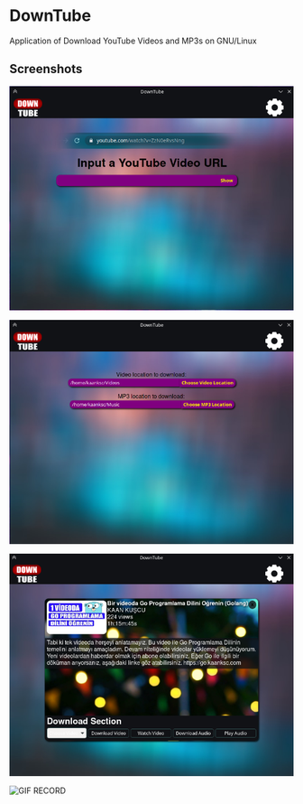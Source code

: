 # DownTube
 Application of Download YouTube Videos and MP3s on GNU/Linux

 ## Screenshots

 ![Landing Screen](./repo-images/downtube1.png)
 
 
 ![Settings Screen](./repo-images/downtube2.png)
 
 
 ![Video Screen](./repo-images/downtube3.png)

![GIF RECORD](./repo-images/downtube.gif)